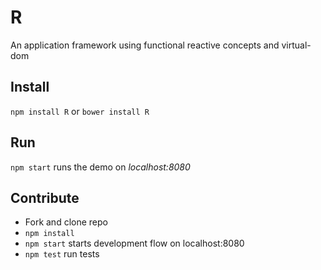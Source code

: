 # R
An application framework using functional reactive concepts and virtual-dom

## Install
`npm install R` or `bower install R`

## Run
`npm start` runs the demo on *localhost:8080*

## Contribute
- Fork and clone repo
- `npm install`
- `npm start` starts development flow on localhost:8080
- `npm test` run tests
